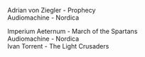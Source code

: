 
Adrian von Ziegler - Prophecy<br/>Audiomachine - Nordica 

Imperium Aeternum - March of the Spartans<br/>Audiomachine - Nordica<br/>Ivan Torrent - The Light Crusaders
